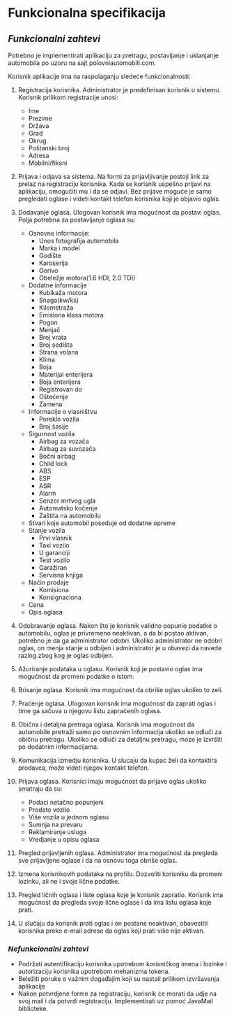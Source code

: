 # Funkcionalna specifikacija

## *Funkcionalni zahtevi*

Potrebno je implementirati aplikaciju za pretragu, postavljanje i uklanjanje automobila po uzoru na sajt polovniautomobili.com.


Korisnik aplikacije ima na raspolaganju sledeće funkcionalnosti:
1. Registracija korisnika. Administrator je predefinisan korisnik u sistemu. Korisnik prilikom registracije unosi:
    * Ime
    * Prezime
    * Država
    * Grad
    * Okrug
    * Poštanski broj
    * Adresa
    * Mobilni/fiksni
2. Prijava i odjava sa sistema. Na formi za prijavljivanje postoji link za prelaz na registraciju korisnika. Kada se korisnik uspešno prijavi na aplikaciju, omogućiti mu i da se odjavi. Bez prijave moguće je samo pregledati oglase i videti kontakt telefon korisnika koji je objavio oglas.
3. Dodavanje oglasa. Ulogovan korisnik ima mogućnost da postavi oglas. Polja potrebna za postavljanje oglasa su: 
   * Osnovne informacije:
     * Unos fotografija automobila
     * Marka i model
     * Godište
     * Karoserija
     * Gorivo
     * Obeležje motora(1.6 HDI, 2.0 TDI)
   * Dodatne informacije
     * Kubikaža motora
     * Snaga(kw/ks)
     * Kilometraža
     * Emisiona klasa motora
     * Pogon
     * Menjač
     * Broj vrata
     * Broj sedišta
     * Strana volana
     * Klima
     * Boja
     * Materijal enterijera
     * Boja enterijera
     * Registrovan do
     * Oštećenje
     * Zamena
   * Informacije o vlasništvu
     * Poreklo vozila
     * Broj šasije
   * Sigurnost vozila
     * Airbag za vozača
     * Airbag za suvozača
     * Bočni airbag
     * Child lock
     * ABS
     * ESP
     * ASR
     * Alarm
     * Senzor mrtvog ugla
     * Automatsko kočenje
     * Zaštita na automobilu
   * Stvari koje automobil poseduje od dodatne opreme 
   * Stanje vozila
     * Prvi vlasnik
     * Taxi vozilo
     * U garanciji
     * Test vozilo
     * Garažiran
     * Servisna knjiga
   * Način prodaje 
     * Komisiona
     * Konsignaciona
   * Cena
   * Opis oglasa 
     
4. Odobravanje oglasa. Nakon što je korisnik validno popunio podatke o automobilu, oglas je privremeno neaktivan, a da bi postao aktivan, potrebno je da ga administrator odobri. Ukoliko administrator ne odobri oglas, on menja stanje u odbijen i administrator je u obavezi da navede razlog zbog kog je oglas odbijen.
5. Ažuriranje podataka u oglasu. Korisnik koji je postavio oglas ima mogućnost da promeni podatke o istom.
6. Brisanje oglasa. Korisnik ima mogućnost da obriše oglas ukoliko to zeli.
7. Praćenje oglasa. Ulogovan korisnik ima mogućnost da zaprati oglas i time ga sаčuva u njegovu listu zapraćenih oglasa.
8. Obična i detaljna pretraga oglasa. Korisnik ima mogućnost da automobile pretraži samo po osnovnim informacija ukoliko se odluči za običnu pretragu. Ukoliko se odluči za detaljnu pretragu, moze je izvršiti po dodatnim informacijama.
9. Komunikacija izmedju korisnika. U slucaju da kupac želi da kontaktira prodavca, može videti njegov kontakt telefon.
10. Prijava oglasa. Korisnici imaju mogućnost da prijave oglas ukoliko smatraju da su:
    * Podaci netačno popunjeni
    * Prodato vozilo
    * Više vozila u jednom oglasu
    * Sumnja na prevaru
    * Reklamiranje usluga
    * Vredjanje u opisu oglasa
11. Pregled prijavljenih oglasa. Administrator ima mogućnost da pregleda sve prijavljene oglase i da na osnovu toga obriše oglas.
12. Izmena korisnikovih podataka na profilu. Dozvoliti korisniku da promeni lozinku, ali ne i svoje lične podatke.
13. Pregled ličnih oglasa i liste oglasa koje je korisnik zapratio. Korisnik ima mogućnost da pregleda svoje lične oglase i da ima listu oglasa koje prati.
14. U slučaju da korisnik prati oglas i on postane neaktivan, obavestiti korisnika preko e-mail adrese da oglas koji prati više nije aktivan.

### *Nefunkcionalni zahtevi*

* Podržati autentifikaciju korisnika upotrebom korisničkog imena i lozinke i autorizaciju korisnika upotrebom mehanizma tokena.
* Beležiti poruke o važnim događajim koji su nastali prilikom izvršavanja aplikacije
* Nakon potvrdjene forme za registraciju, korisnik će morati da udje na svoj mail i da potvrdi registraciju. Implementirati uz pomoć JavaMail biblioteke.


